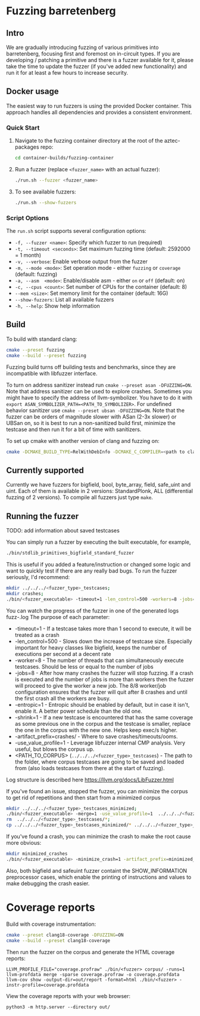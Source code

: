 # Fuzzing barretenberg

## Intro

We are gradually introducing fuzzing of various primitives into barretenberg, focusing first and foremost on in-circuit types. If you are developing / patching a primitive and there is a fuzzer available for it, please take the time to update the fuzzer (if you've added new functionality) and run it for at least a few hours to increase security.

## Docker usage

The easiest way to run fuzzers is using the provided Docker container. This approach handles all dependencies and provides a consistent environment.

### Quick Start

1. Navigate to the fuzzing container directory at the root of the aztec-packages repo:
   ```bash
   cd container-builds/fuzzing-container
   ```

2. Run a fuzzer (replace `<fuzzer_name>` with an actual fuzzer):
   ```bash
   ./run.sh --fuzzer <fuzzer_name>
   ```

3. To see available fuzzers:
   ```bash
   ./run.sh --show-fuzzers
   ```

### Script Options

The `run.sh` script supports several configuration options:

- `-f, --fuzzer <name>`: Specify which fuzzer to run (required)
- `-t, --timeout <seconds>`: Set maximum fuzzing time (default: 2592000 = 1 month)
- `-v, --verbose`: Enable verbose output from the fuzzer
- `-m, --mode <mode>`: Set operation mode - either `fuzzing` or `coverage` (default: fuzzing)
- `-a, --asm  <mode>`: Enable/disable asm - either `on` or `off` (default: on)
- `-c, --cpus <count>`: Set number of CPUs for the container (default: 8)
- `--mem <size>`: Set memory limit for the container (default: 16G)
- `--show-fuzzers`: List all available fuzzers
- `-h, --help`: Show help information



## Build

To build with standard clang:

```bash
cmake --preset fuzzing
cmake --build --preset fuzzing
```

Fuzzing build turns off building tests and benchmarks, since they are incompatible with libfuzzer interface.

To turn on address sanitizer instead run `cmake --preset asan -DFUZZING=ON`. Note that address sanitizer can be used to explore crashes.
Sometimes you might have to specify the address of llvm-symbolizer. You have to do it with `export ASAN_SYMBOLIZER_PATH=<PATH_TO_SYMBOLIZER>`.
For undefined behavior sanitizer use `cmake --preset ubsan -DFUZZING=ON`.
Note that the fuzzer can be orders of magnitude slower with ASan (2-3x slower) or UBSan on, so it is best to run a non-sanitized build first, minimize the testcase and then run it for a bit of time with sanitizers.

To set up cmake with another version of clang and fuzzing on:

```bash
cmake -DCMAKE_BUILD_TYPE=RelWithDebInfo -DCMAKE_C_COMPILER=<path to clang> -DCMAKE_CXX_COMPILER=<path to clang++> -DFUZZING=ON  ..
```

## Currently supported

Currently we have fuzzers for bigfield, bool, byte_array, field, safe_uint and uint. Each of them is available in 2 versions: StandardPlonk, ALL (differential fuzzing of 2 versions).
To compile all fuzzers just type `make`.

## Running the fuzzer

TODO: add information about saved testcases

You can simply run a fuzzer by executing the built executable, for example,

```bash
./bin/stdlib_primitives_bigfield_standard_fuzzer
```

This is useful if you added a feature/instruction or changed some logic and want to quickly test if there are any really bad bugs.
To run the fuzzer seriously, I'd recommend:

```bash
mkdir ../../../<fuzzer_type>_testcases;
mkdir crashes;
./bin/<fuzzer_executable> -timeout=1 -len_control=500 -workers=8 -jobs=8 -entropic=1 -shrink=1 -artifact_prefix=crashes/ -use_value_profile=1 ../../../<fuzzer_type>_testcases
```

You can watch the progress of the fuzzer in one of the generated logs fuzz-<number>.log
The purpose of each parameter:

- -timeout=1 - If a testcase takes more than 1 second to execute, it will be treated as a crash
- -len_control=500 - Slows down the increase of testcase size. Especially important for heavy classes like bigfield, keeps the number of executions per second at a decent rate
- -worker=8 - The number of threads that can simultaneously execute testcases. Should be less or equal to the number of jobs
- -jobs=8 - After how many crashes the fuzzer will stop fuzzing. If a crash is executed and the number of jobs is more than workers then the fuzzer will proceed to give the worker a new job. The 8/8 worker/job configuration ensures that the fuzzer will quit after 8 crashes and until the first crash all the workers are busy.
- -entropic=1 - Entropic should be enabled by default, but in case it isn't, enable it. A better power schedule than the old one.
- -shrink=1 - If a new testcase is encountered that has the same coverage as some previous one in the corpus and the testcase is smaller, replace the one in the corpus with the new one. Helps keep exec/s higher.
- -artifact_prefix=crashes/ - Where to save crashes/timeouts/ooms.
- -use_value_profile=1 - Leverage libfuzzer internal CMP analysis. Very useful, but blows the corpus up.
- <PATH_TO_CORPUS> (`../../../<fuzzer_type>_testcases`) - The path to the folder, where corpus testcases are going to be saved and loaded from (also loads testcases from there at the start of fuzzing).

Log structure is described here https://llvm.org/docs/LibFuzzer.html

If you've found an issue, stopped the fuzzer, you can minimize the corpus to get rid of repetitions and then start from a minimized corpus

```bash
mkdir ../../../<fuzzer_type>_testcases_minimized;
./bin/<fuzzer_executable> -merge=1 -use_value_profile=1  ../../../<fuzzer_type>_testcases_minimized ../../../<fuzzer_type>_testcases;
rm  ../../../<fuzzer_type>_testcases/*;
cp ../../../<fuzzer_type>_testcases_minimized/* ../../../<fuzzer_type>_testcases;
```

If you've found a crash, you can minimize the crash to make the root cause more obvious:

```bash
mkdir minimized_crashes
./bin/<fuzzer_executable> -minimize_crash=1 -artifact_prefix=minimized_crashes <crash_file>
```

Also, both bigfield and safeuint fuzzer containt the SHOW_INFORMATION preprocessor cases, which enable the printing of instructions and values to make debugging the crash easier.

# Coverage reports

Build with coverage instrumentation:

```bash
cmake --preset clang18-coverage -DFUZZING=ON
cmake --build --preset clang18-coverage
```

Then run the fuzzer on the corpus and generate the HTML coverage reports:

```
LLVM_PROFILE_FILE="coverage.profraw" ./bin/<fuzzer> corpus/ -runs=1
llvm-profdata merge -sparse coverage.profraw -o coverage.profdata
llvm-cov show -output-dir=out/report -format=html ./bin/<fuzzer> -instr-profile=coverage.profdata
```

View the coverage reports with your web browser:

```
python3 -m http.server --directory out/
```
